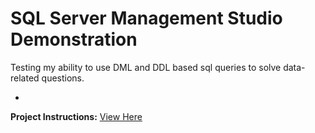 # SQL Server Management Studio Demonstration
Testing my ability to use DML and DDL based sql queries to solve data-related questions. <br>
- <br>
**Project Instructions:** [View Here](https://github.com/sebastian-huynh/mssql-queries/blob/15b41114639fee960851aecd5ce274557936fd5e/CIS3050-Project2_Fall_2023.pdf) <br>
